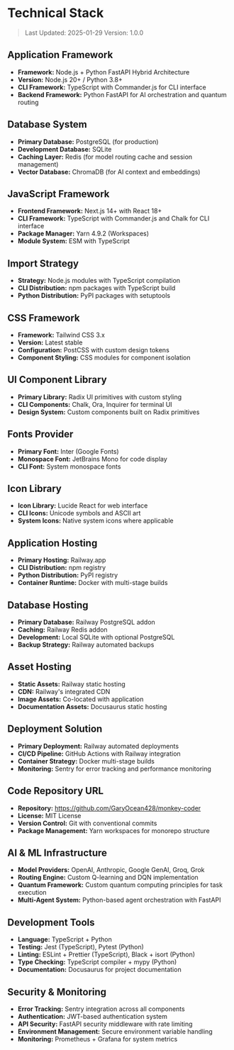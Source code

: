 # Technical Stack

> Last Updated: 2025-01-29
> Version: 1.0.0

## Application Framework
- **Framework:** Node.js + Python FastAPI Hybrid Architecture
- **Version:** Node.js 20+ / Python 3.8+
- **CLI Framework:** TypeScript with Commander.js for CLI interface
- **Backend Framework:** Python FastAPI for AI orchestration and quantum routing

## Database System
- **Primary Database:** PostgreSQL (for production)
- **Development Database:** SQLite
- **Caching Layer:** Redis (for model routing cache and session management)
- **Vector Database:** ChromaDB (for AI context and embeddings)

## JavaScript Framework
- **Frontend Framework:** Next.js 14+ with React 18+
- **CLI Framework:** TypeScript with Commander.js and Chalk for CLI interface
- **Package Manager:** Yarn 4.9.2 (Workspaces)
- **Module System:** ESM with TypeScript

## Import Strategy
- **Strategy:** Node.js modules with TypeScript compilation
- **CLI Distribution:** npm packages with TypeScript build
- **Python Distribution:** PyPI packages with setuptools

## CSS Framework
- **Framework:** Tailwind CSS 3.x
- **Version:** Latest stable
- **Configuration:** PostCSS with custom design tokens
- **Component Styling:** CSS modules for component isolation

## UI Component Library
- **Primary Library:** Radix UI primitives with custom styling
- **CLI Components:** Chalk, Ora, Inquirer for terminal UI
- **Design System:** Custom components built on Radix primitives

## Fonts Provider
- **Primary Font:** Inter (Google Fonts)
- **Monospace Font:** JetBrains Mono for code display
- **CLI Font:** System monospace fonts

## Icon Library
- **Icon Library:** Lucide React for web interface
- **CLI Icons:** Unicode symbols and ASCII art
- **System Icons:** Native system icons where applicable

## Application Hosting
- **Primary Hosting:** Railway.app
- **CLI Distribution:** npm registry
- **Python Distribution:** PyPI registry
- **Container Runtime:** Docker with multi-stage builds

## Database Hosting
- **Primary Database:** Railway PostgreSQL addon
- **Caching:** Railway Redis addon
- **Development:** Local SQLite with optional PostgreSQL
- **Backup Strategy:** Railway automated backups

## Asset Hosting
- **Static Assets:** Railway static hosting
- **CDN:** Railway's integrated CDN
- **Image Assets:** Co-located with application
- **Documentation Assets:** Docusaurus static hosting

## Deployment Solution
- **Primary Deployment:** Railway automated deployments
- **CI/CD Pipeline:** GitHub Actions with Railway integration
- **Container Strategy:** Docker multi-stage builds
- **Monitoring:** Sentry for error tracking and performance monitoring

## Code Repository URL
- **Repository:** https://github.com/GaryOcean428/monkey-coder
- **License:** MIT License
- **Version Control:** Git with conventional commits
- **Package Management:** Yarn workspaces for monorepo structure

## AI & ML Infrastructure
- **Model Providers:** OpenAI, Anthropic, Google GenAI, Groq, Grok
- **Routing Engine:** Custom Q-learning and DQN implementation
- **Quantum Framework:** Custom quantum computing principles for task execution
- **Multi-Agent System:** Python-based agent orchestration with FastAPI

## Development Tools
- **Language:** TypeScript + Python
- **Testing:** Jest (TypeScript), Pytest (Python)
- **Linting:** ESLint + Prettier (TypeScript), Black + isort (Python)
- **Type Checking:** TypeScript compiler + mypy (Python)
- **Documentation:** Docusaurus for project documentation

## Security & Monitoring
- **Error Tracking:** Sentry integration across all components
- **Authentication:** JWT-based authentication system
- **API Security:** FastAPI security middleware with rate limiting
- **Environment Management:** Secure environment variable handling
- **Monitoring:** Prometheus + Grafana for system metrics